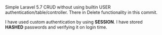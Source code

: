 Simple Laravel 5.7 CRUD without using builtin USER authentication/table/controller.
There in Delete functionality in this commit.

I have used custom authentication by using <strong>SESSION</strong>.
I have stored <strong>HASHED</strong> passwords and verifying it on login time.
